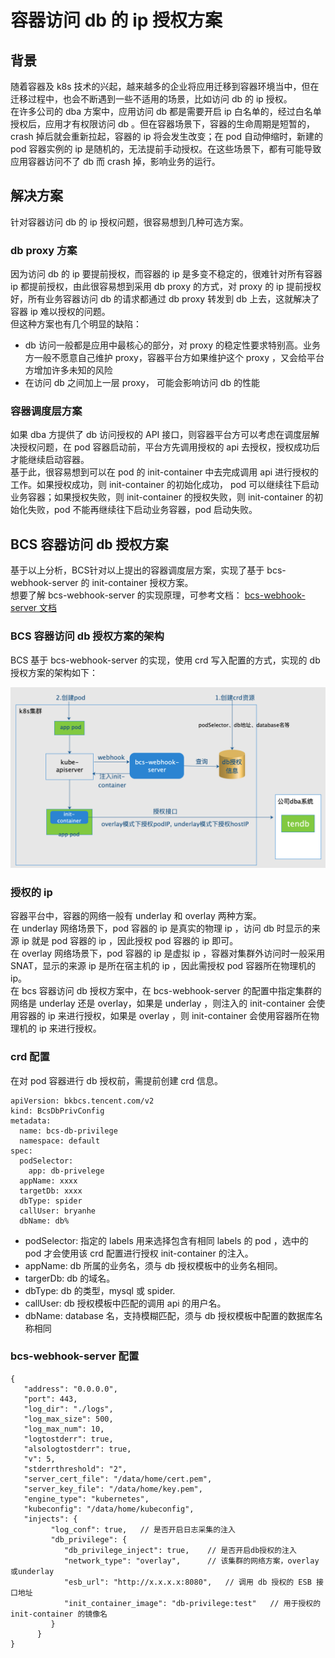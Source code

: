 # 容器访问 db 的 ip 授权方案

## 背景
随着容器及 k8s 技术的兴起，越来越多的企业将应用迁移到容器环境当中，但在迁移过程中，也会不断遇到一些不适用的场景，比如访问 db 的 ip 授权。  
在许多公司的 dba 方案中，应用访问 db 都是需要开启 ip 白名单的，经过白名单授权后，应用才有权限访问 db 。但在容器场景下，容器的生命周期是短暂的，crash 掉后就会重新拉起，容器的 ip 将会发生改变；在 pod 自动伸缩时，新建的 pod 容器实例的 ip 是随机的，无法提前手动授权。在这些场景下，都有可能导致应用容器访问不了 db 而 crash 掉，影响业务的运行。  

## 解决方案
针对容器访问 db 的 ip 授权问题，很容易想到几种可选方案。

### db proxy 方案
因为访问 db 的 ip 要提前授权，而容器的 ip 是多变不稳定的，很难针对所有容器 ip 都提前授权，由此很容易想到采用 db proxy 的方式，对 proxy 的 ip 提前授权好，所有业务容器访问 db 的请求都通过 db proxy 转发到 db 上去，这就解决了容器 ip 难以授权的问题。  
但这种方案也有几个明显的缺陷：  
- db 访问一般都是应用中最核心的部分，对 proxy 的稳定性要求特别高。业务方一般不愿意自己维护 proxy，容器平台方如果维护这个 proxy ，又会给平台方增加许多未知的风险
- 在访问 db 之间加上一层 proxy， 可能会影响访问 db 的性能

### 容器调度层方案
如果 dba 方提供了 db 访问授权的 API 接口，则容器平台方可以考虑在调度层解决授权问题，在 pod 容器启动前，平台方先调用授权的 api 去授权，授权成功后才能继续启动容器。  
基于此，很容易想到可以在 pod 的 init-container 中去完成调用 api 进行授权的工作。如果授权成功，则 init-container 的初始化成功， pod 可以继续往下启动业务容器；如果授权失败，则 init-container 的授权失败，则 init-container 的初始化失败，pod 不能再继续往下启动业务容器，pod 启动失败。  

## BCS 容器访问 db 授权方案
基于以上分析，BCS针对以上提出的容器调度层方案，实现了基于 bcs-webhook-server 的 init-container 授权方案。  
想要了解 bcs-webhook-server 的实现原理，可参考文档： [bcs-webhook-server 文档](./bcs-webhook-server.md)

### BCS 容器访问 db 授权方案的架构
BCS 基于 bcs-webhook-server 的实现，使用 crd 写入配置的方式，实现的 db 授权方案的架构如下：  

![bcs容器访问 db 授权方案](./img/bcs容器访问db授权.png)

### 授权的 ip 
容器平台中，容器的网络一般有 underlay 和 overlay 两种方案。  
在 underlay 网络场景下，pod 容器的 ip 是真实的物理 ip ，访问 db 时显示的来源 ip 就是 pod 容器的 ip ，因此授权 pod 容器的 ip 即可。  
在 overlay 网络场景下，pod 容器的 ip 是虚拟 ip ，容器对集群外访问时一般采用 SNAT，显示的来源 ip 是所在宿主机的 ip ，因此需授权 pod 容器所在物理机的 ip。  
在 bcs 容器访问 db 授权方案中，在 bcs-webhook-server 的配置中指定集群的网络是 underlay 还是 overlay，如果是 underlay ，则注入的 init-container 会使用容器的 ip 来进行授权，如果是 overlay ，则 init-container 会使用容器所在物理机的 ip 来进行授权。  

### crd 配置
在对 pod 容器进行 db 授权前，需提前创建 crd 信息。  
```
apiVersion: bkbcs.tencent.com/v2
kind: BcsDbPrivConfig
metadata:
  name: bcs-db-privilege
  namespace: default
spec:
  podSelector:
    app: db-privelege
  appName: xxxx
  targetDb: xxxx
  dbType: spider
  callUser: bryanhe
  dbName: db%
```
- podSelector: 指定的 labels 用来选择包含有相同 labels 的 pod ，选中的 pod 才会使用该 crd 配置进行授权 init-container 的注入。  
- appName: db 所属的业务名，须与 db 授权模板中的业务名相同。  
- targerDb: db 的域名。  
- dbType: db 的类型，mysql 或 spider. 
- callUser: db 授权模板中匹配的调用 api 的用户名。  
- dbName: database 名，支持模糊匹配，须与 db 授权模板中配置的数据库名称相同  

### bcs-webhook-server 配置
```
{
   "address": "0.0.0.0",
   "port": 443,
   "log_dir": "./logs",
   "log_max_size": 500,
   "log_max_num": 10,
   "logtostderr": true,
   "alsologtostderr": true,
   "v": 5,
   "stderrthreshold": "2",
   "server_cert_file": "/data/home/cert.pem",
   "server_key_file": "/data/home/key.pem",
   "engine_type": "kubernetes",
   "kubeconfig": "/data/home/kubeconfig",
   "injects": {
         "log_conf": true,   // 是否开启日志采集的注入
         "db_privilege": {
            "db_privilege_inject": true,    // 是否开启db授权的注入
            "network_type": "overlay",      // 该集群的网络方案，overlay或underlay
            "esb_url": "http://x.x.x.x:8080",   // 调用 db 授权的 ESB 接口地址
            "init_container_image": "db-privilege:test"   // 用于授权的 init-container 的镜像名
         }
      }
}
```